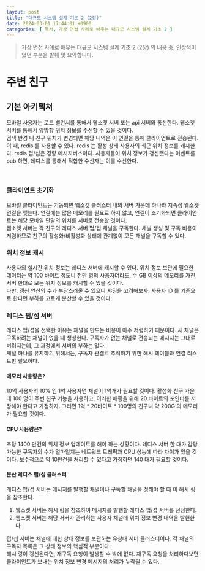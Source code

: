 ```yaml
---
layout: post
title: "대규모 시스템 설계 기초 2 (2장)"
date: 2024-03-01 17:44:01 +0900
categories: [ 독서, 가상 면접 사례로 배우는 대규모 시스템 설계 기초 2 ]
---
```


> 가상 면접 사례로 배우는 대규모 시스템 설계 기초 2 (2장) 의 내용 중, 인상적이었던 부분을 발췌 및 요약합니다.

# 주변 친구

## 기본 아키텍쳐

모바일 사용자는 로드 밸런서를 통해서 웹소켓 서버 또는 api 서버와 통신한다. 웹소켓 서버를 통해서 양방향 위치 정보를 수신할 수 있을 것이다.
<br>
검색 반경 내 친구 위치가 변경되면 해당 내역은 이 연결을 통해 클라이언트로 전송된다. 이 때, redis 를 사용할 수 있다.
redis 는 활성 상태 사용자의 최근 위치 정보를 캐시한다. redis 펍/섭은 경량 메시지버스이다. 사용자들이 위치 정보가 갱신됏다는 이벤트를 pub 하면, 레디스를 통해서
적합한 수신자는 이를 수신한다.

<br>

### 클라이언트 초기화

모바일 클라이언트는 기동되면 웹소켓 클러스터 내의 서버 가운데 하나와 지속성 웹소켓 연결을 맺는다. 연결에는 많은 메모리를 필요로 하지 않고, 연결이 초기화되면 클라이언트는 해당
모바일 단말의 위치를 서버로 전송할 것이다.
<br>
웹소켓 서버는 각 친구의 레디스 서버 펍/섭 채널을 구독한다. 채널 생성 및 구독 비용이 저렴하므로 친구의 활성화/비활성화 상태에 관계없이 모든 채널을 구독할 수 있다.

### 위치 정보 캐시

사용자의 실시간 위치 정보는 레디스 서버에 캐시할 수 있다. 위치 정보 보관에 필요한 데이터는 약 100 바이트 정도니 천만 명의 사용자더라도, 수 GB 이상의 메모리를 가진 서버
한대로 모든 위치 정보를 캐시할 수 있을 것이다.
<br>
다만, 갱신 연산의 수가 부담스러울 수 있으니 샤딩을 고려해보자. 사용자 ID 를 기준으로 한다면 부하를 고르게 분산할 수 있을 것이다.

### 레디스 펍/섭 서버

레디스 펍/섭을 선택한 이유는 채널을 만드는 비용이 아주 저렴하기 때문이다. 새 채널은 구독하려는 채널이 없을 때 생성한다. 구독자가 없는 채널로 전송되는 메시지는 그대로
버려지는데, 그 과정에서 서버의 부하는 없다.
<br>
채널 하나를 유지하기 위해서는, 구독자 관곌르 추적하기 위한 해시 테이블과 연결 리스트만 필요하다.

#### 메모리 사용량은?

10억 사용자의 10% 인 1억 사용자면 채널이 1억개가 필요할 것이다. 활성화 친구 가운데 100 명이 주변 친구 기능을 사용하고, 이러한 매핑을 위해 20 바이트의 포인터를
저장해야 한다고 가정하자.
그러면 1억 * 20바이트 * 100명의 친구니 약 200G 의 메모리가 필요할 것이다.

#### CPU 사용량은?

초당 1400 만건의 위치 정보 업데이트를 해야 하는 상황이다. 레디스 서버 한 대가 감당 가능한 구독자의 수가 얼마일지는 네트워크 트레픽과 CPU 성능에 따라 차이가 있을
것이다. 보수적으로 약 10만건을 처리할 수 있다고 가정하면 140 대가 필요할 것이다.

#### 분산 레디스 펍/섭 클러스터

레디스 펍/섭 서버는 메시지를 발행할 채널이나 구독할 채널을 정해야 할 때 이 해시 링을 참조한다.
1. 웹소켓 서버는 해시 링을 참조하여 메시지를 발행할 레디스 펍/섭 서버를 선정한다.
2. 웹소켓 서버는 해당 서버가 관리하는 사용자 채널에 위치 정보 변경 내역을 발핸한다.

펍/섭 서버는 채널에 대한 상태 정보를 보관하는 유상태 서버 클러스터이다. 각 채널의 구독자 목록은 그 상태 정보의 핵심적 부분이다.
<br>
해시 링이 갱신된다면, 재구독 요청이 발생할 수 밖에 없다. 재구독 요청을 처리하다보면 클라이언트가 보내는 위치 정보 변경 메시지의 처리가 누락될 수 있다.
